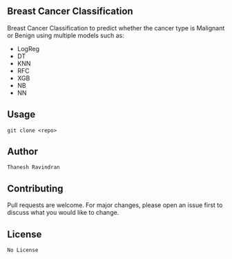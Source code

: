## Breast Cancer Classification

Breast Cancer Classification to predict whether the cancer type is Malignant or Benign using multiple models such as:
- LogReg
- DT
- KNN
- RFC
- XGB
- NB
- NN

## Usage
```
git clone <repo>
```

## Author
```
Thanesh Ravindran
```

## Contributing
Pull requests are welcome. For major changes, please open an issue first
to discuss what you would like to change.

## License
```
No License
```